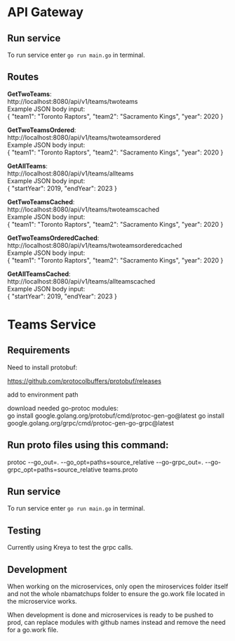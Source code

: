 # API Gateway

## Run service  
To run service enter `go run main.go` in terminal.  

## Routes  
**GetTwoTeams**:  
http://localhost:8080/api/v1/teams/twoteams  
Example JSON body input:  
{
  "team1": "Toronto Raptors",
  "team2": "Sacramento Kings",
  "year": 2020
}  

**GetTwoTeamsOrdered**:  
http://localhost:8080/api/v1/teams/twoteamsordered  
Example JSON body input:  
{
  "team1": "Toronto Raptors",
  "team2": "Sacramento Kings",
  "year": 2020
}  

**GetAllTeams**:  
http://localhost:8080/api/v1/teams/allteams  
Example JSON body input:  
{
    "startYear": 2019,
    "endYear": 2023
}  

**GetTwoTeamsCached**:  
http://localhost:8080/api/v1/teams/twoteamscached  
Example JSON body input:  
{
  "team1": "Toronto Raptors",
  "team2": "Sacramento Kings",
  "year": 2020
}  

**GetTwoTeamsOrderedCached**:  
http://localhost:8080/api/v1/teams/twoteamsorderedcached  
Example JSON body input:  
{
  "team1": "Toronto Raptors",
  "team2": "Sacramento Kings",
  "year": 2020
}  

**GetAllTeamsCached**:  
http://localhost:8080/api/v1/teams/allteamscached  
Example JSON body input:  
{
    "startYear": 2019,
    "endYear": 2023
}  

# Teams Service 

## Requirements  

Need to install protobuf:  

https://github.com/protocolbuffers/protobuf/releases

add to environment path

download needed go-protoc modules:  
go install google.golang.org/protobuf/cmd/protoc-gen-go@latest
go install google.golang.org/grpc/cmd/protoc-gen-go-grpc@latest

## Run proto files using this command:  
protoc --go_out=. --go_opt=paths=source_relative --go-grpc_out=. --go-grpc_opt=paths=source_relative teams.proto  

## Run service  
To run service enter `go run main.go` in terminal.  

## Testing  
Currently using Kreya to test the grpc calls.  

## Development
When working on the microservices, only open the miroservices folder itself and not the whole nbamatchups folder to ensure the go.work file located in the microservice works.  

When development is done and microservices is ready to be pushed to prod, can replace modules with github names instead and remove the need for a go.work file.  
